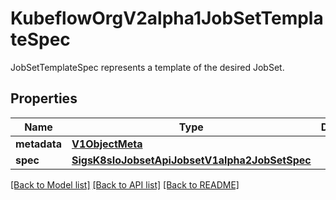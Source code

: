# KubeflowOrgV2alpha1JobSetTemplateSpec

JobSetTemplateSpec represents a template of the desired JobSet.
## Properties
Name | Type | Description | Notes
------------ | ------------- | ------------- | -------------
**metadata** | [**V1ObjectMeta**](V1ObjectMeta.md) |  | [optional] 
**spec** | [**SigsK8sIoJobsetApiJobsetV1alpha2JobSetSpec**](SigsK8sIoJobsetApiJobsetV1alpha2JobSetSpec.md) |  | [optional] 

[[Back to Model list]](../README.md#documentation-for-models) [[Back to API list]](../README.md#documentation-for-api-endpoints) [[Back to README]](../README.md)


